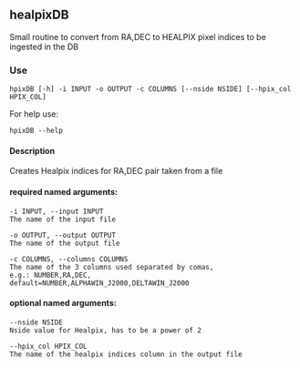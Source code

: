 ## healpixDB

Small routine to convert from RA,DEC to HEALPIX pixel indices to
be ingested in the DB

### Use

    hpixDB [-h] -i INPUT -o OUTPUT -c COLUMNS [--nside NSIDE] [--hpix_col HPIX_COL]

For help use:

    hpixDB --help
#### Description

Creates Healpix indices for RA,DEC pair taken from a file

#### required named arguments:

    -i INPUT, --input INPUT 
    The name of the input file

    -o OUTPUT, --output OUTPUT
    The name of the output file

    -c COLUMNS, --columns COLUMNS
    The name of the 3 columns used separated by comas,
    e.g.: NUMBER,RA,DEC,
    default=NUMBER,ALPHAWIN_J2000,DELTAWIN_J2000

#### optional named arguments:

    --nside NSIDE
    Nside value for Healpix, has to be a power of 2

    --hpix_col HPIX_COL
    The name of the healpix indices column in the output file
